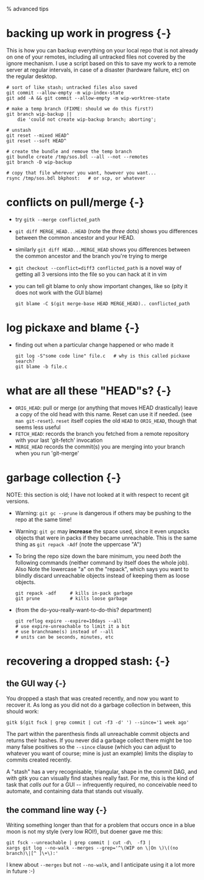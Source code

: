 <!-- options: toc -->

% advanced tips

# backing up work in progress {-}

This is how you can backup everything on your local repo that is not already
on one of your remotes, including all untracked files not covered by the
ignore mechanism.  I use a script based on this to save my work to a remote
server at regular intervals, in case of a disaster (hardware failure, etc) on
the regular desktop.

    # sort of like stash; untracked files also saved
    git commit --allow-empty -m wip-index-state
    git add -A && git commit --allow-empty -m wip-worktree-state

    # make a temp branch (FIXME: should we do this first?)
    git branch wip-backup ||
        die 'could not create wip-backup branch; aborting';

    # unstash
    git reset --mixed HEAD^
    git reset --soft HEAD^

    # create the bundle and remove the temp branch
    git bundle create /tmp/sos.bdl --all --not --remotes
    git branch -D wip-backup

    # copy that file wherever you want, however you want...
    rsync /tmp/sos.bdl bkphost:   # or scp, or whatever

# conflicts on pull/merge {-}

  * try `gitk --merge conflicted_path`
  * `git diff MERGE_HEAD...HEAD` (note the *three* dots) shows you
    differences between the common ancestor and your HEAD.
  * similarly `git diff HEAD...MERGE_HEAD` shows you differences between
    the common ancestor and the branch you're trying to merge
  * `git checkout --conflict=diff3 conflicted_path` is a novel way of
    getting all 3 versions into the file so you can hack at it in vim
  * you can tell git blame to only show important changes, like so (pity it
    does not work with the GUI blame)

        git blame -C $(git merge-base HEAD MERGE_HEAD).. conflicted_path

# log pickaxe and blame {-}

  * finding out when a particular change happened or who made it

        git log -S"some code line" file.c   # why is this called pickaxe search?
        git blame -b file.c

# what are all these "HEAD"s? {-}

  * `ORIG_HEAD`: pull or merge (or anything that moves HEAD drastically)
    leave a copy of the old head with this name.  Reset can use it if needed.
    (see `man git-reset`).  `reset` itself copies the old `HEAD`
    to `ORIG_HEAD`, though that seems less useful
  * `FETCH_HEAD`: records the branch you fetched from a remote repository
    with your last 'git-fetch' invocation
  * `MERGE_HEAD` records the commit(s) you are merging into your branch
    when you run 'git-merge'

# garbage collection {-}

NOTE: this section is old; I have not looked at it with respect to recent git
versions.

  * Warning: `git gc --prune` is dangerous if others may be pushing to the
    repo at the same time!
  * Warning: `git gc` may **increase** the space used, since it even
    unpacks objects that were in packs if they became unreachable.  This is
    the same thing as `git repack -Adf` (note the uppercase "A")

  * To bring the repo size down the bare minimum, you need *both* the
    following commands (neither command by itself does the whole job).  Also
    Note the lowercase "a" on the "repack", which says you want to blindly
    discard unreachable objects instead of keeping them as loose objects.

        git repack -adf     # kills in-pack garbage
        git prune           # kills loose garbage

  * (from the do-you-really-want-to-do-this? department)

        git reflog expire --expire=10days --all
        # use expire-unreachable to limit it a bit
        # use branchname(s) instead of --all
        # units can be seconds, minutes, etc

# recovering a dropped stash: {-}

## the GUI way {-}

You dropped a stash that was created recently, and now you want to recover it.
As long as you did not do a garbage collection in between, this should work:

    gitk $(git fsck | grep commit | cut -f3 -d' ') --since='1 week ago'

The part within the parenthesis finds all unreachable commit objects and
returns their hashes.  If you never did a garbage collect there might be too
many false positives so the `--since` clause (which you can adjust to whatever
you want of course; mine is just an example) limits the display to commits
created recently.

A "stash" has a very recognisable, triangular, shape in the commit DAG, and
with gitk you can visually find stashes really fast.  For me, this is the kind
of task that *calls out* for a GUI -- infrequently required, no conceivable
need to automate, and containing data that stands out visually.

## the command line way {-}

Writing something longer than that for a problem that occurs once in a blue
moon is not my style (very low ROI!), but doener gave me this:

    git fsck --unreachable | grep commit | cut -d\  -f3 |
    xargs git log --no-walk --merges --grep='^\(WIP on \|On \)\((no branch)\|[^ ]\+\):'

I knew about `--merges` but not `--no-walk`, and I anticipate using it a lot
more in future :-)

